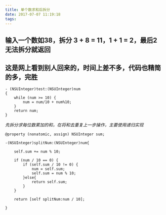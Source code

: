 ```yaml
---
title: 单个数求和后拆分
date: 2017-07-07 11:19:18
tags:
---
```


输入一个数如38，拆分 3 + 8 = 11，1 + 1 = 2，最后2无法拆分就返回
---

这是网上看到别人回来的，时间上差不多，代码也精简的多，完胜
---
```
- (NSUInteger)test:(NSUInteger)num
{
    while (num >= 10) {
        num = num/10 + num%10;
    }
    return num;
}
```

<!-- more -->

*先拆分求每位数累加的和，在将和去重复上一步操作，主要使用递归实现*

```
@property (nonatomic, assign) NSUInteger sum;
```

```
-(NSUInteger)splitNum:(NSUInteger)num{

    self.sum += num % 10;

    if (num / 10 == 0) {
        if (self.sum / 10 != 0) {
            num = self.sum;
            self.sum = num % 10;
        }else{
            return self.sum;
        }
    }

    return [self splitNum:num / 10];

}
```
